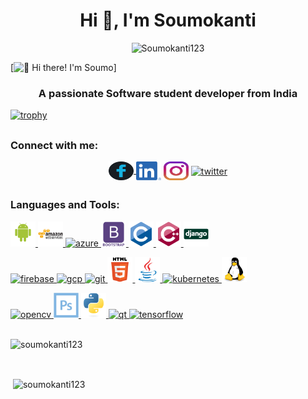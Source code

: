 <h1 align="center">Hi 👋, I'm Soumokanti</h1> <p align="center"> <img src="https://komarev.com/ghpvc/?username=Soumokanti123&label=Profile%20views&color=0e75b6&style=flat" alt="Soumokanti123" /> </p>

[<img src="https://my.visme.co/view/mxzwr168-voql9ke7401k2x1w" alt="👋 Hi there! I'm Soumo" title="👋 Hi there! I'm Soumokanti"/>]

<h3 align="center">A passionate Software student developer from India</h3>



[![trophy](https://github-profile-trophy.vercel.app/?username=Soumokanti123&theme=onedark)](https://github.com/Soumokanti123/github-profile-trophy)



##


<h3 align="left">Connect with me:</h3>
<p align="center">
    <a href="https://www.facebook.com/soumo.bera.79" target="blank"><img align="center"
            src="https://github.com/Soumokanti123/Soumokanti123/blob/main/facebook-logo.svg" alt="facebook" height="30"
            width="40" /> <i class="bi bi-facebook"></i></a>
    <a href="https://www.linkedin.com/in/soumokanti-bera-3882611a1/" target="blank"><img align="center"
            src="https://github.com/Soumokanti123/Soumokanti123/blob/main/linkedin.png" alt="linkedin" height="30"
            width="40" /></a>
    <a href="https://www.instagram.com/soumo_bera/" target="blank"><img align="center"
            src="https://github.com/Soumokanti123/Soumokanti123/blob/main/instagram.svg" alt="instagram" height="30"
            width="40" /></a>
    <a href="https://www.instagram.com/soumo_bera/" target="blank"><img align="center"
            src="https://cdn.jsdelivr.net/npm/simple-icons@3.0.1/icons/twitter.svg" alt="twitter" height="30"
            width="40" bg="blue"/></a>
</p>

##

<h3 align="left">Languages and Tools:</h3>
<p align="left"> 
  <a href="https://developer.android.com" target="_blank"> <img src="https://raw.githubusercontent.com/devicons/devicon/master/icons/android/android-original-wordmark.svg" alt="android" width="40" height="40"/> </a> <a href="https://aws.amazon.com" target="_blank"> <img src="https://raw.githubusercontent.com/devicons/devicon/master/icons/amazonwebservices/amazonwebservices-original-wordmark.svg" alt="aws" width="40" height="40"/> </a> 
    <a href="https://azure.microsoft.com/en-in/" target="_blank"> <img src="https://www.vectorlogo.zone/logos/microsoft_azure/microsoft_azure-icon.svg" alt="azure" width="40" height="40"/> </a> 
  <a href="https://getbootstrap.com" target="_blank"> <img src="https://raw.githubusercontent.com/devicons/devicon/master/icons/bootstrap/bootstrap-plain-wordmark.svg" alt="bootstrap" width="40" height="40"/> </a> <a href="https://www.cprogramming.com/" target="_blank"> <img src="https://raw.githubusercontent.com/devicons/devicon/master/icons/c/c-original.svg" alt="c" width="40" height="40"/> </a> 
  <a href="https://www.w3schools.com/cpp/" target="_blank"> <img src="https://raw.githubusercontent.com/devicons/devicon/master/icons/cplusplus/cplusplus-original.svg" alt="cplusplus" width="40" height="40"/> </a> <a href="https://www.djangoproject.com/" target="_blank"> <img src="https://raw.githubusercontent.com/devicons/devicon/master/icons/django/django-original.svg" alt="django" width="40" height="40"/> </a> 
  
  <a href="https://firebase.google.com/" target="_blank"> <img src="https://www.vectorlogo.zone/logos/firebase/firebase-icon.svg" alt="firebase" width="40" height="40"/> </a> <a href="https://cloud.google.com" target="_blank"> <img src="https://www.vectorlogo.zone/logos/google_cloud/google_cloud-icon.svg" alt="gcp" width="40" height="40"/> </a>
  <a href="https://git-scm.com/" target="_blank"> <img src="https://www.vectorlogo.zone/logos/git-scm/git-scm-icon.svg" alt="git" width="40" height="40"/> </a>
  <a href="https://www.w3.org/html/" target="_blank"> <img src="https://raw.githubusercontent.com/devicons/devicon/master/icons/html5/html5-original-wordmark.svg" alt="html5" width="40" height="40"/> </a> <a href="https://www.java.com" target="_blank"> <img src="https://raw.githubusercontent.com/devicons/devicon/master/icons/java/java-original.svg" alt="java" width="40" height="40"/> </a> 
  <a href="https://kubernetes.io" target="_blank"> <img src="https://www.vectorlogo.zone/logos/kubernetes/kubernetes-icon.svg" alt="kubernetes" width="40" height="40"/> </a> 
  <a href="https://www.linux.org/" target="_blank"> <img src="https://raw.githubusercontent.com/devicons/devicon/master/icons/linux/linux-original.svg" alt="linux" width="40" height="40"/> </a> 
  
  <a href="https://opencv.org/" target="_blank"> <img src="https://www.vectorlogo.zone/logos/opencv/opencv-icon.svg" alt="opencv" width="40" height="40"/> </a>
  <a href="https://www.photoshop.com/en" target="_blank"> <img src="https://raw.githubusercontent.com/devicons/devicon/master/icons/photoshop/photoshop-line.svg" alt="photoshop" width="40" height="40"/> </a>
  <a href="https://www.python.org" target="_blank"> <img src="https://raw.githubusercontent.com/devicons/devicon/master/icons/python/python-original.svg" alt="python" width="40" height="40"/> </a> 
  <a href="https://www.qt.io/" target="_blank"> <img src="https://upload.wikimedia.org/wikipedia/commons/0/0b/Qt_logo_2016.svg" alt="qt" width="40" height="40"/> </a>
  <a href="https://www.tensorflow.org" target="_blank"> <img src="https://www.vectorlogo.zone/logos/tensorflow/tensorflow-icon.svg" alt="tensorflow" width="40" height="40"/> </a> </p>


##

<p><img align="center" src="https://github-readme-stats.vercel.app/api/top-langs?username=soumokanti123&show_icons=true&locale=en&layout=compact&theme=dark" alt="soumokanti123" /></p>

<br>
<p>&nbsp;<img align="center" src="https://github-readme-stats.vercel.app/api?username=soumokanti123&show_icons=true&locale=en&theme=dark" alt="soumokanti123" /></p>
</br>
